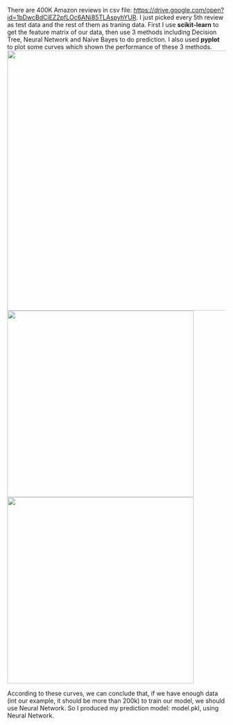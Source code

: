There are 400K Amazon reviews in csv file: https://drive.google.com/open?id=1bDwcBdCiEZ2pfLOc6ANi85TLAspyhYUR. I just picked every 5th review as test data and the rest of them as traning data. First I use **scikit-learn** to get the feature matrix of our data, then use 3 methods including Decision Tree, Neural Network and Naive Bayes to do prediction. I also used **pyplot** to plot some curves which shown the performance of these 3 methods. 
<img src="https://user-images.githubusercontent.com/11751622/43691394-938ea832-98d0-11e8-9912-8ac3b188e3ed.png" width="2000" height="600">
<img src="https://user-images.githubusercontent.com/11751622/43691378-3ed3a7fc-98d0-11e8-83e8-8a5b3550e21a.png" width="430" height="430">
<img src="https://user-images.githubusercontent.com/11751622/43691381-4069fd14-98d0-11e8-8cb0-dfbbbbdabcbb.png" width="430" height="430">

According to these curves, we can conclude that, if we have enough data (int our example, it should be more than 200k) to train our model, we should use Neural Network. So I produced my prediction model: model.pkl, using Neural Network.
